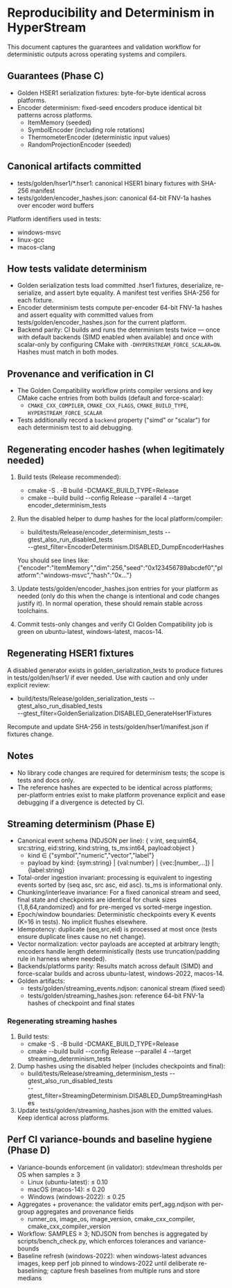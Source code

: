 # Reproducibility and Determinism in HyperStream

This document captures the guarantees and validation workflow for deterministic outputs across operating systems and compilers.

## Guarantees (Phase C)

- Golden HSER1 serialization fixtures: byte-for-byte identical across platforms.
- Encoder determinism: fixed-seed encoders produce identical bit patterns across platforms.
  - ItemMemory (seeded)
  - SymbolEncoder (including role rotations)
  - ThermometerEncoder (deterministic input values)
  - RandomProjectionEncoder (seeded)

## Canonical artifacts committed

- tests/golden/hser1/*.hser1: canonical HSER1 binary fixtures with SHA-256 manifest
- tests/golden/encoder_hashes.json: canonical 64-bit FNV-1a hashes over encoder word buffers

Platform identifiers used in tests:

- windows-msvc
- linux-gcc
- macos-clang

## How tests validate determinism

- Golden serialization tests load committed .hser1 fixtures, deserialize, re-serialize, and assert byte equality. A manifest test verifies SHA-256 for each fixture.
- Encoder determinism tests compute per-encoder 64-bit FNV-1a hashes and assert equality with committed values from tests/golden/encoder_hashes.json for the current platform.
- Backend parity: CI builds and runs the determinism tests twice — once with default backends (SIMD enabled when available) and once with scalar-only by configuring CMake with `-DHYPERSTREAM_FORCE_SCALAR=ON`. Hashes must match in both modes.

## Provenance and verification in CI

- The Golden Compatibility workflow prints compiler versions and key CMake cache entries from both builds (default and force-scalar):
  - `CMAKE_CXX_COMPILER`, `CMAKE_CXX_FLAGS`, `CMAKE_BUILD_TYPE`, `HYPERSTREAM_FORCE_SCALAR`
- Tests additionally record a `backend` property ("simd" or "scalar") for each determinism test to aid debugging.

## Regenerating encoder hashes (when legitimately needed)

1) Build tests (Release recommended):
   - cmake -S . -B build -DCMAKE_BUILD_TYPE=Release
   - cmake --build build --config Release --parallel 4 --target encoder_determinism_tests

2) Run the disabled helper to dump hashes for the local platform/compiler:
   - build/tests/Release/encoder_determinism_tests --gtest_also_run_disabled_tests \
     --gtest_filter=EncoderDeterminism.DISABLED_DumpEncoderHashes

   You should see lines like:
   {"encoder":"ItemMemory","dim":256,"seed":"0x123456789abcdef0","platform":"windows-msvc","hash":"0x..."}

3) Update tests/golden/encoder_hashes.json entries for your platform as needed (only do this when the change is intentional and code changes justify it). In normal operation, these should remain stable across toolchains.

4) Commit tests-only changes and verify CI Golden Compatibility job is green on ubuntu-latest, windows-latest, macos-14.

## Regenerating HSER1 fixtures

A disabled generator exists in golden_serialization_tests to produce fixtures in tests/golden/hser1/ if ever needed. Use with caution and only under explicit review:

- build/tests/Release/golden_serialization_tests --gtest_also_run_disabled_tests \
  --gtest_filter=GoldenSerialization.DISABLED_GenerateHser1Fixtures

Recompute and update SHA-256 in tests/golden/hser1/manifest.json if fixtures change.

## Notes

- No library code changes are required for determinism tests; the scope is tests and docs only.
- The reference hashes are expected to be identical across platforms; per-platform entries exist to make platform provenance explicit and ease debugging if a divergence is detected by CI.

## Streaming determinism (Phase E)

- Canonical event schema (NDJSON per line): { v:int, seq:uint64, src:string, eid:string, kind:string, ts_ms:int64, payload:object }
  - kind ∈ {"symbol","numeric","vector","label"}
  - payload by kind: {sym:string} | {val:number} | {vec:[number,...]} | {label:string}
- Total-order ingestion invariant: processing is equivalent to ingesting events sorted by (seq asc, src asc, eid asc). ts_ms is informational only.
- Chunking/interleave invariance: For a fixed canonical stream and seed, final state and checkpoints are identical for chunk sizes {1,8,64,randomized} and for pre-merged vs sorted-merge ingestion.
- Epoch/window boundaries: Deterministic checkpoints every K events (K=16 in tests). No implicit flushes elsewhere.
- Idempotency: duplicate (seq,src,eid) is processed at most once (tests ensure duplicate lines cause no net change).
- Vector normalization: vector payloads are accepted at arbitrary length; encoders handle length deterministically (tests use truncation/padding rule in harness where needed).
- Backends/platforms parity: Results match across default (SIMD) and force-scalar builds and across ubuntu-latest, windows-2022, macos-14.
- Golden artifacts:
  - tests/golden/streaming_events.ndjson: canonical stream (fixed seed)
  - tests/golden/streaming_hashes.json: reference 64-bit FNV-1a hashes of checkpoint and final states

### Regenerating streaming hashes
1) Build tests:
   - cmake -S . -B build -DCMAKE_BUILD_TYPE=Release
   - cmake --build build --config Release --parallel 4 --target streaming_determinism_tests
2) Dump hashes using the disabled helper (includes checkpoints and final):
   - build/tests/Release/streaming_determinism_tests --gtest_also_run_disabled_tests \
     --gtest_filter=StreamingDeterminism.DISABLED_DumpStreamingHashes
3) Update tests/golden/streaming_hashes.json with the emitted values. Keep identical across platforms.


## Perf CI variance-bounds and baseline hygiene (Phase D)

- Variance-bounds enforcement (in validator): stdev/mean thresholds per OS when samples ≥ 3
  - Linux (ubuntu-latest): ≤ 0.10
  - macOS (macos-14): ≤ 0.20
  - Windows (windows-2022): ≤ 0.25
- Aggregates + provenance: the validator emits perf_agg.ndjson with per-group aggregates and provenance fields
  - runner_os, image_os, image_version, cmake_cxx_compiler, cmake_cxx_compiler_version
- Workflow: SAMPLES ≥ 3; NDJSON from benches is aggregated by scripts/bench_check.py, which enforces tolerances and variance-bounds
- Baseline refresh (windows-2022): when windows-latest advances images, keep perf job pinned to windows-2022 until deliberate re-baselining; capture fresh baselines from multiple runs and store medians
